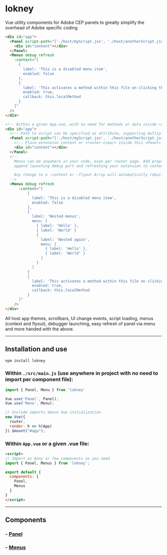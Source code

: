 # lokney

Vue utility components for Adobe CEP panels to greatly simplify the overhead of Adobe specific coding.

```html
<div id="app">
  <Panel script-path="['./host/myScript.jsx', './host/anotherScript.jsx']">
    <div id="content"></div>
  </Panel>
  <Menus debug refresh
    :context="[
      {
        label: 'This is a disabled menu item',
        enabled: false
      },
      {
        label: 'This activates a method within this file on clicking this item',
        enabled: true,
        callback: this.localMethod
      }
    ]"
  />
</div>
```

```html
<!-- Within a given App.vue, with no need for methods or data inside <script> -->
<div id="app">
  <!-- Path to script can be specified as attribute, supporting multiple files -->
  <Panel script-path="['./host/myScript.jsx', './host/anotherScript.jsx']">
    <!-- Place extension content or <router-view/> inside this <Panel> component -->
    <div id="content"></div>
  </Panel>
  <!-- 
    Menus can be anywhere in your code, even per router page. Add props like "debug" and "refresh" to easily 
    append launching debug port and refreshing your extension to context and flyout menus.

    Any change to a :context or :flyout Array will automatically rebuild the given menu and update instantly.
  -->
  <Menus debug refresh
      :context="[
          {
            label: 'This is a disabled menu item',
            enabled: false
          },
          {
            label: 'Nested menus',
            menu: [
              { label: 'Hello' },
              { label: 'World' }
              {
                label: 'Nested again',
                menu: [
                  { label: 'Hello' },
                  { label: 'World' }
                ]
              }
            ]
          }
          {
            label: 'This activates a method within this file on clicking this item',
            enabled: true,
            callback: this.localMethod
          }
      ]"
    />
</div>
```

All host app themes, scrollbars, UI change events, script loading, menus (context and flyout), debugger launching, easy refresh of panel via menu and more handed with the above.

---

## Installation and use

```bash
npm install lokney
```

### Within `./src/main.js` (use anywhere in project with no need to import per component file):

```js
import { Panel, Menu } from 'lokney'

Vue.use('Panel', Panel);
Vue.use('Menu', Menu);

// Include imports above Vue initialization
new Vue({
  router,
  render: h => h(App)
}).$mount("#app");
```

### Within `App.vue` or a given .vue file:

```html
<script>
// Import as many or few components as you need
import { Panel, Menus } from 'lokney';

export default {
  components: {
    Panel,
    Menus
  }
}
</script>
```
---

## Components

### - [Panel](https://github.com/Inventsable/lokney/tree/master/components/Panel)
### - [Menus](https://github.com/Inventsable/lokney/tree/master/components/Menus)


